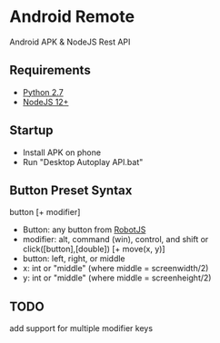 # Android Remote
Android APK &amp; NodeJS Rest API

## Requirements
* [Python 2.7](https://www.python.org/downloads/release/python-2717/)
* [NodeJS 12+](https://nodejs.org/en/) 

## Startup
* Install APK on phone
* Run "Desktop Autoplay API.bat"

## Button Preset Syntax
button [+ modifier]
* Button: any button from [RobotJS](http://robotjs.io/docs/syntax#keys)
* modifier: alt, command (win), control, and shift
or  
click([button],[double]) [+ move(x, y)]
* button: left, right, or middle
* x: int or "middle" (where middle = screenwidth/2)
* y: int or "middle" (where middle = screenheight/2)

## TODO
add support for multiple modifier keys